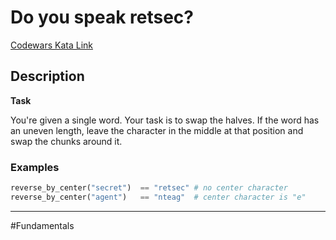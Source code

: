 # Do you speak retsec?

[Codewars Kata Link](https://www.codewars.com/kata/5516ab668915478845000780/python)

## Description

**Task**

You're given a single word. Your task is to swap the halves. If the word has an uneven length, leave the character in the middle at that position and swap the chunks around it.

### Examples

```python
reverse_by_center("secret")  == "retsec" # no center character
reverse_by_center("agent")   == "nteag"  # center character is "e"
```

---

#Fundamentals
